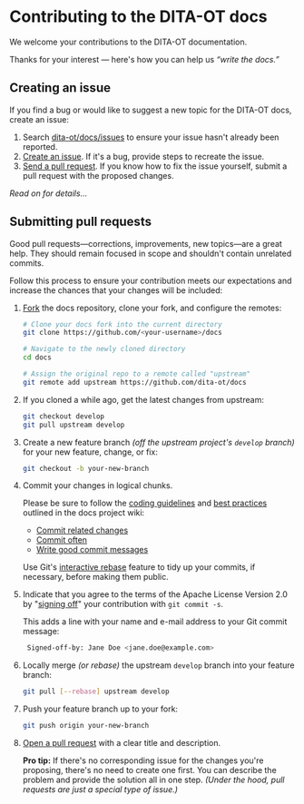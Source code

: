 # Contributing to the DITA-OT docs

We welcome your contributions to the DITA-OT documentation.

Thanks for your interest — here's how you can help us _“write the docs.”_

## Creating an issue

If you find a bug or would like to suggest a new topic for the DITA-OT docs, create an issue:

1. Search [dita-ot/docs/issues][1] to ensure your issue hasn't already been reported.
2. [Create an issue][2]. If it's a bug, provide steps to recreate the issue.
3. [Send a pull request][3]. If you know how to fix the issue yourself, submit a pull request with the proposed changes.

_Read on for details…_

## Submitting pull requests

Good pull requests—corrections, improvements, new topics—are a great help. They should remain focused in scope and shouldn't contain unrelated commits.

Follow this process to ensure your contribution meets our expectations and increase the chances that your changes will be included:

1. [Fork][4] the docs repository, clone your fork, and configure the remotes:

    ```bash
    # Clone your docs fork into the current directory
    git clone https://github.com/<your-username>/docs

    # Navigate to the newly cloned directory
    cd docs

    # Assign the original repo to a remote called "upstream"
    git remote add upstream https://github.com/dita-ot/docs
    ```

2. If you cloned a while ago, get the latest changes from upstream:

    ```bash
    git checkout develop
    git pull upstream develop
    ```

3. Create a new feature branch _(off the upstream project's `develop` branch)_ for your new feature, change, or fix:

    ```bash
    git checkout -b your-new-branch
    ```

4. Commit your changes in logical chunks.

    Please be sure to follow the [coding guidelines][5] and [best practices][6] outlined in the docs project wiki:

    * [Commit related changes][7]
    * [Commit often][8]
    * [Write good commit messages][9]

    Use Git's [interactive rebase][10] feature to tidy up your commits, if necessary, before making them public.

5. Indicate that you agree to the terms of the Apache License Version 2.0 by "[signing off][11]" your contribution with `git commit -s`.

    This adds a line with your name and e-mail address to your Git commit message:

    ```bash
     Signed-off-by: Jane Doe <jane.doe@example.com>
    ```

6. Locally merge _(or rebase)_ the upstream `develop` branch into your feature branch:

    ```bash
    git pull [--rebase] upstream develop
    ```

7. Push your feature branch up to your fork:

    ```bash
    git push origin your-new-branch
    ```

8. [Open a pull request][3] with a clear title and description.

    **Pro tip:** If there's no corresponding issue for the changes you're proposing, there's no need to create one first.
    You can describe the problem and provide the solution all in one step. _(Under the hood, pull requests are just a special type of issue.)_

[1]:  https://github.com/dita-ot/docs/issues
[2]:  https://github.com/dita-ot/docs/issues/new
[3]:  https://help.github.com/articles/using-pull-requests/
[4]:  https://help.github.com/articles/fork-a-repo/
[5]:  https://github.com/dita-ot/docs/wiki/Coding-guidelines
[6]:  https://github.com/dita-ot/docs/wiki/Git-workflow#best-practices
[7]:  https://github.com/dita-ot/docs/wiki/Git-workflow#commit-related-changes
[8]:  https://github.com/dita-ot/docs/wiki/Git-workflow#commit-related-changes
[9]:  https://github.com/dita-ot/docs/wiki/Git-workflow#writing-good-commit-messages
[10]: https://help.github.com/articles/interactive-rebase
[11]: http://www.dita-ot.org/DCO
